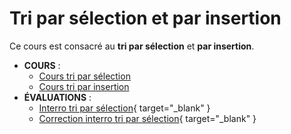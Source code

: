 # Tri par sélection et par insertion

Ce cours est consacré au **tri par sélection** et **par insertion**.

- **COURS** :
    - [Cours tri par sélection](tri_selection.md)
    - [Cours tri par insertion](tri_insertion.md)
- **ÉVALUATIONS** :
    - [Interro tri par sélection](pdf/evaluation_tri_selection.pdf){ target="_blank" }
    - [Correction interro tri par sélection](pdf/evaluation_tri_selection_correction.pdf){ target="_blank" }
